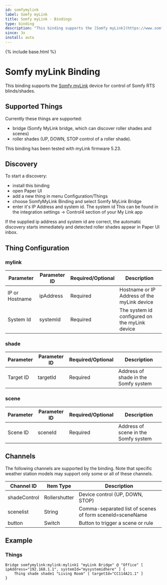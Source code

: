 ```yaml
---
id: somfymylink
label: Somfy myLink
title: Somfy myLink - Bindings
type: binding
description: "This binding supports the [Somfy myLink](https://www.somfysystems.com/en-us/products/1811403/mylink-) device for control of Somfy RTS blinds/shades."
since: 3x
install: auto
---
```


<!-- Attention authors: Do not edit directly. Please add your changes to the appropriate source repository -->

{% include base.html %}

# Somfy myLink Binding

This binding supports the [Somfy myLink](https://www.somfysystems.com/en-us/products/1811403/mylink-) device for control of Somfy RTS blinds/shades.

## Supported Things

Currently these things are supported:

- bridge (Somfy MyLink bridge, which can discover roller shades and scenes)
- roller shades (UP, DOWN, STOP control of a roller shade).

This binding has been tested with myLink firmware 5.23.

## Discovery

To start a discovery:
 
- install this binding
- open Paper UI
- add a new thing in menu Configuration/Things
- choose SomfyMyLink Binding and select Somfy MyLink Bridge
- enter it's IP Address and system id. The system id This can be found in the integration settings -> Control4 section of your My Link app
 
If the supplied ip address and system id are correct, the automatic discovery starts immediately and detected roller shades appear in Paper UI inbox.

## Thing Configuration

### mylink

| Parameter        | Parameter ID      | Required/Optional | Description |
|------------------|-------------------|-------------------|-------------|
| IP or Hostname   | ipAddress         | Required          | Hostname or IP Address of the myLink device |
| System Id        | systemId          | Required          | The system id configured on the myLink device  |

### shade

| Parameter        | Parameter ID      | Required/Optional | Description |
|------------------|-------------------|-------------------|-------------|
| Target ID        | targetId          | Required          | Address of shade in the Somfy system |

### scene

| Parameter        | Parameter ID      | Required/Optional | Description |
|------------------|-------------------|-------------------|-------------|
| Scene ID         | sceneId           | Required          | Address of scene in the Somfy system |

## Channels

The following channels are supported by the binding. Note that specific weather station models may support only some or all of these channels.

| Channel ID                      | Item Type               | Description                                                   |
|---------------------------------|-------------------------|---------------------------------------------------------------|
| shadeControl                    | Rollershutter           | Device control (UP, DOWN, STOP)                               |
| scenelist                       | String                  | Comma-separated list of scenes of form sceneId=sceneName      |
| button                          | Switch                  | Button to trigger a scene or rule                             |

## Example

### Things

```
Bridge somfymylink:mylink:mylink1 "myLink Bridge" @ "Office" [ ipAddress="192.168.1.1", systemId="mysystemidhere" ] {
    Thing shade shade1 "Living Room" [ targetId="CC114A21.1" ]
}
```
